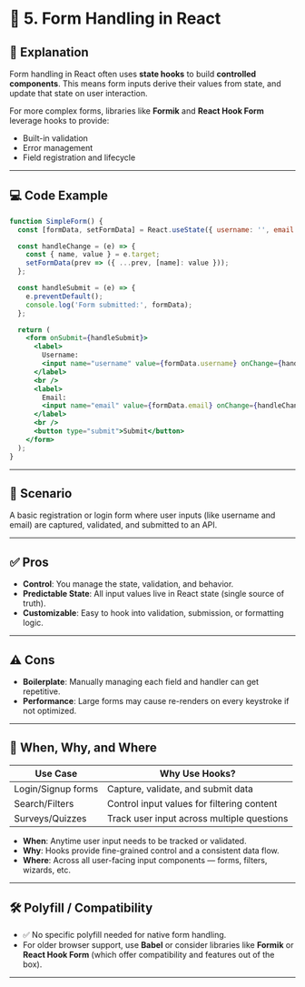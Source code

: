 
# 📝 5. Form Handling in React

## 📖 Explanation

Form handling in React often uses **state hooks** to build **controlled components**. This means form inputs derive their values from state, and update that state on user interaction.

For more complex forms, libraries like **Formik** and **React Hook Form** leverage hooks to provide:

- Built-in validation
- Error management
- Field registration and lifecycle

---

## 💻 Code Example

```jsx
function SimpleForm() {
  const [formData, setFormData] = React.useState({ username: '', email: '' });

  const handleChange = (e) => {
    const { name, value } = e.target;
    setFormData(prev => ({ ...prev, [name]: value }));
  };

  const handleSubmit = (e) => {
    e.preventDefault();
    console.log('Form submitted:', formData);
  };

  return (
    <form onSubmit={handleSubmit}>
      <label>
        Username:
        <input name="username" value={formData.username} onChange={handleChange} />
      </label>
      <br />
      <label>
        Email:
        <input name="email" value={formData.email} onChange={handleChange} />
      </label>
      <br />
      <button type="submit">Submit</button>
    </form>
  );
}
```

---

## 📘 Scenario

A basic registration or login form where user inputs (like username and email) are captured, validated, and submitted to an API.

---

## ✅ Pros

- **Control**: You manage the state, validation, and behavior.
- **Predictable State**: All input values live in React state (single source of truth).
- **Customizable**: Easy to hook into validation, submission, or formatting logic.

---

## ⚠️ Cons

- **Boilerplate**: Manually managing each field and handler can get repetitive.
- **Performance**: Large forms may cause re-renders on every keystroke if not optimized.

---

## 🧠 When, Why, and Where

| Use Case                     | Why Use Hooks?                              |
|------------------------------|---------------------------------------------|
| Login/Signup forms           | Capture, validate, and submit data          |
| Search/Filters               | Control input values for filtering content  |
| Surveys/Quizzes              | Track user input across multiple questions  |

- **When**: Anytime user input needs to be tracked or validated.
- **Why**: Hooks provide fine-grained control and a consistent data flow.
- **Where**: Across all user-facing input components — forms, filters, wizards, etc.

---

## 🛠 Polyfill / Compatibility

- ✅ No specific polyfill needed for native form handling.
- For older browser support, use **Babel** or consider libraries like **Formik** or **React Hook Form** (which offer compatibility and features out of the box).

---
